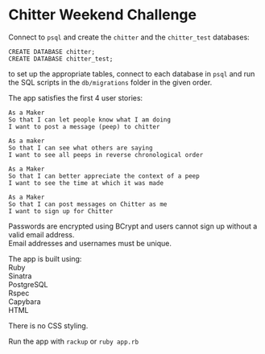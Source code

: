 # Chitter Weekend Challenge

Connect to `psql` and create the `chitter` and the `chitter_test` databases:
```
CREATE DATABASE chitter;
CREATE DATABASE chitter_test;
```
to set up the appropriate tables, connect to each database in `psql` and run the SQL scripts in the `db/migrations` folder in the given order.

The app satisfies the first 4 user stories:
```
As a Maker
So that I can let people know what I am doing  
I want to post a message (peep) to chitter

As a maker
So that I can see what others are saying  
I want to see all peeps in reverse chronological order

As a Maker
So that I can better appreciate the context of a peep
I want to see the time at which it was made

As a Maker
So that I can post messages on Chitter as me
I want to sign up for Chitter
```

Passwords are encrypted using BCrypt and users cannot sign up without a valid email address.  
Email addresses and usernames must be unique.

The app is built using:  
Ruby  
Sinatra  
PostgreSQL  
Rspec  
Capybara  
HTML

There is no CSS styling. 

Run the app with `rackup` or `ruby app.rb`